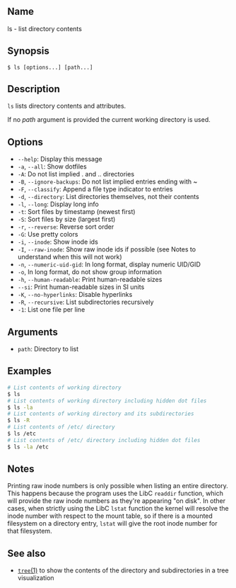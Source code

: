 ## Name

ls - list directory contents

## Synopsis

```**sh
$ ls [options...] [path...]
```

## Description

`ls` lists directory contents and attributes.

If no *path* argument is provided the current working directory is used.

## Options

* `--help`: Display this message
* `-a`, `--all`: Show dotfiles
* `-A`: Do not list implied . and .. directories
* `-B`, `--ignore-backups`: Do not list implied entries ending with ~
* `-F`, `--classify`: Append a file type indicator to entries
* `-d`, `--directory`: List directories themselves, not their contents
* `-l`, `--long`: Display long info
* `-t`: Sort files by timestamp (newest first)
* `-S`: Sort files by size (largest first)
* `-r`, `--reverse`: Reverse sort order
* `-G`: Use pretty colors
* `-i`, `--inode`: Show inode ids
* `-I`, `--raw-inode`: Show raw inode ids if possible (see Notes to understand when this will not work)
* `-n`, `--numeric-uid-gid`: In long format, display numeric UID/GID
* `-o`, In long format, do not show group information
* `-h`, `--human-readable`: Print human-readable sizes
* `--si`: Print human-readable sizes in SI units
* `-K`, `--no-hyperlinks`: Disable hyperlinks
* `-R`, `--recursive`: List subdirectories recursively
* `-1`: List one file per line

## Arguments

* `path`: Directory to list

## Examples

```sh
# List contents of working directory
$ ls
# List contents of working directory including hidden dot files
$ ls -la
# List contents of working directory and its subdirectories
$ ls -R
# List contents of /etc/ directory
$ ls /etc
# List contents of /etc/ directory including hidden dot files
$ ls -la /etc
```

## Notes

Printing raw inode numbers is only possible when listing an entire directory.
This happens because the program uses the LibC `readdir` function, which
will provide the raw inode numbers as they're appearing "on disk".
In other cases, when strictly using the LibC `lstat` function the kernel
will resolve the inode number with respect to the mount table, so if there
is a mounted filesystem on a directory entry, `lstat` will give the root
inode number for that filesystem.

## See also
* [`tree`(1)](help://man/1/tree) to show the contents of the directory and subdirectories in a tree visualization
